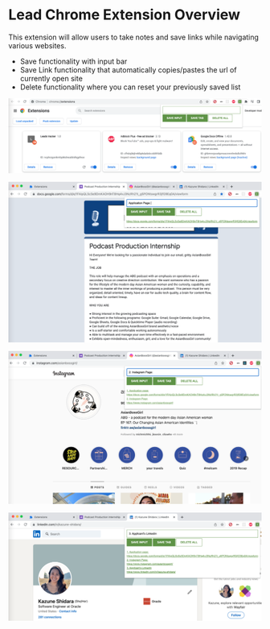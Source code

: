 # Lead Chrome Extension Overview

This extension will allow users to take notes and save links while navigating various websites. 

* Save functionality with input bar 
* Save Link functionality that automatically copies/pastes the url  of currently open site
* Delete functionality where you can reset your previously saved list 

![](Images/extensionsPic.png)

![](Images/ApplicationPage.png)

![](Images/instaPage.png)

![](Images/linkedinPic.png)
